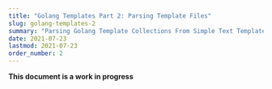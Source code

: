 ```yaml
---
title: "Golang Templates Part 2: Parsing Template Files"
slug: golang-templates-2
summary: "Parsing Golang Template Collections From Simple Text Template Files"
date: 2021-07-23
lastmod: 2021-07-23
order_number: 2
---
```


**This document is a work in progress**
